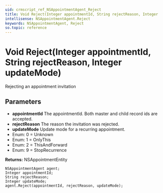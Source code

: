 ```yaml
---
uid: crmscript_ref_NSAppointmentAgent_Reject
title: Void Reject(Integer appointmentId, String rejectReason, Integer updateMode)
intellisense: NSAppointmentAgent.Reject
keywords: NSAppointmentAgent, Reject
so.topic: reference
---
```


# Void Reject(Integer appointmentId, String rejectReason, Integer updateMode)

Rejecting an appointment invitation

## Parameters

* **appointmentId** The appointmentId. Both master and child record ids are accepted.
* **rejectReason** The reason the invitation was rejected.
* **updateMode** Update mode for a recurring appointment.
* Enum: 0 = Unknown 
* Enum: 1 = OnlyThis 
* Enum: 2 = ThisAndForward 
* Enum: 9 = StopRecurrence 

**Returns:** NSAppointmentEntity

```crmscript
NSAppointmentAgent agent;
Integer appointmentId;
String rejectReason;
Integer updateMode;
agent.Reject(appointmentId, rejectReason, updateMode);
```

